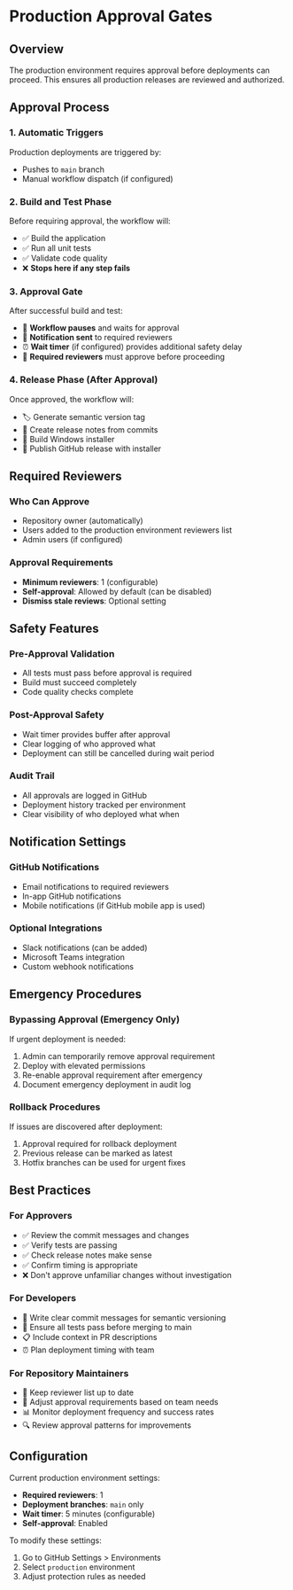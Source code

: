 # Production Approval Gates

## Overview
The production environment requires approval before deployments can proceed. This ensures all production releases are reviewed and authorized.

## Approval Process

### 1. Automatic Triggers
Production deployments are triggered by:
- Pushes to `main` branch
- Manual workflow dispatch (if configured)

### 2. Build and Test Phase
Before requiring approval, the workflow will:
- ✅ Build the application
- ✅ Run all unit tests
- ✅ Validate code quality
- ❌ **Stops here if any step fails**

### 3. Approval Gate
After successful build and test:
- 🛑 **Workflow pauses** and waits for approval
- 📧 **Notification sent** to required reviewers
- ⏰ **Wait timer** (if configured) provides additional safety delay
- 👥 **Required reviewers** must approve before proceeding

### 4. Release Phase (After Approval)
Once approved, the workflow will:
- 🏷️ Generate semantic version tag
- 📝 Create release notes from commits
- 🔨 Build Windows installer
- 🚀 Publish GitHub release with installer

## Required Reviewers

### Who Can Approve
- Repository owner (automatically)
- Users added to the production environment reviewers list
- Admin users (if configured)

### Approval Requirements
- **Minimum reviewers**: 1 (configurable)
- **Self-approval**: Allowed by default (can be disabled)
- **Dismiss stale reviews**: Optional setting

## Safety Features

### Pre-Approval Validation
- All tests must pass before approval is required
- Build must succeed completely
- Code quality checks complete

### Post-Approval Safety
- Wait timer provides buffer after approval
- Clear logging of who approved what
- Deployment can still be cancelled during wait period

### Audit Trail
- All approvals are logged in GitHub
- Deployment history tracked per environment
- Clear visibility of who deployed what when

## Notification Settings

### GitHub Notifications
- Email notifications to required reviewers
- In-app GitHub notifications
- Mobile notifications (if GitHub mobile app is used)

### Optional Integrations
- Slack notifications (can be added)
- Microsoft Teams integration
- Custom webhook notifications

## Emergency Procedures

### Bypassing Approval (Emergency Only)
If urgent deployment is needed:
1. Admin can temporarily remove approval requirement
2. Deploy with elevated permissions
3. Re-enable approval requirement after emergency
4. Document emergency deployment in audit log

### Rollback Procedures
If issues are discovered after deployment:
1. Approval required for rollback deployment
2. Previous release can be marked as latest
3. Hotfix branches can be used for urgent fixes

## Best Practices

### For Approvers
- ✅ Review the commit messages and changes
- ✅ Verify tests are passing
- ✅ Check release notes make sense
- ✅ Confirm timing is appropriate
- ❌ Don't approve unfamiliar changes without investigation

### For Developers
- 📝 Write clear commit messages for semantic versioning
- 🧪 Ensure all tests pass before merging to main
- 📋 Include context in PR descriptions
- ⏰ Plan deployment timing with team

### For Repository Maintainers
- 👥 Keep reviewer list up to date
- 🔧 Adjust approval requirements based on team needs
- 📊 Monitor deployment frequency and success rates
- 🔍 Review approval patterns for improvements

## Configuration

Current production environment settings:
- **Required reviewers**: 1
- **Deployment branches**: `main` only
- **Wait timer**: 5 minutes (configurable)
- **Self-approval**: Enabled

To modify these settings:
1. Go to GitHub Settings > Environments
2. Select `production` environment
3. Adjust protection rules as needed
